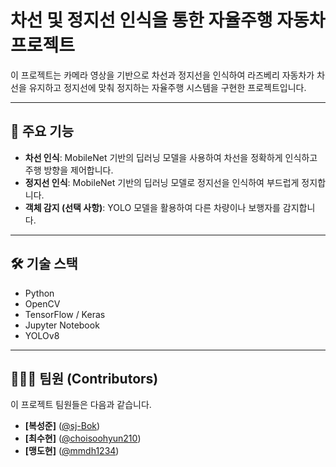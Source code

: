 # 차선 및 정지선 인식을 통한 자율주행 자동차 프로젝트

이 프로젝트는 카메라 영상을 기반으로 차선과 정지선을 인식하여 라즈베리 자동차가 차선을 유지하고 정지선에 맞춰 정지하는 자율주행 시스템을 구현한 프로젝트입니다.

---

## 🚀 주요 기능

* **차선 인식**: MobileNet 기반의 딥러닝 모델을 사용하여 차선을 정확하게 인식하고 주행 방향을 제어합니다.
* **정지선 인식**: MobileNet 기반의 딥러닝 모델로 정지선을 인식하여 부드럽게 정지합니다.
* **객체 감지 (선택 사항)**: YOLO 모델을 활용하여 다른 차량이나 보행자를 감지합니다.

---

## 🛠️ 기술 스택

* Python
* OpenCV
* TensorFlow / Keras
* Jupyter Notebook
* YOLOv8

---



## 🧑‍🤝‍🧑 팀원 (Contributors)

이 프로젝트 팀원들은 다음과 같습니다.

* **[복성준]** ([@sj-Bok](https://github.com/sj-Bok))
* **[최수현]** ([@choisoohyun210](https://github.com/choisoohyun210))
* **[맹도현]** ([@mmdh1234](https://github.com/mmdh1234))